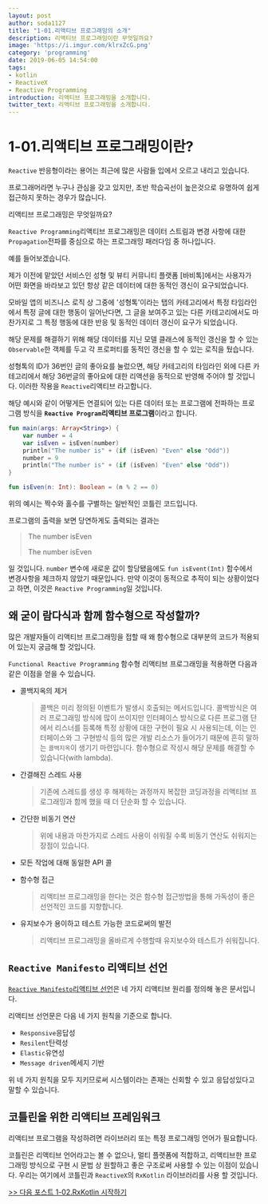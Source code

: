 ```yaml
---
layout: post
author: soda1127
title: "1-01.리액티브 프로그래밍의 소개"
description: 리액티브 프로그래밍이란 무엇일까요?
image: 'https://i.imgur.com/klrxZcG.png'
category: 'programming'
date: 2019-06-05 14:54:00
tags:
- kotlin
- ReactiveX
- Reactive Programming
introduction: 리액티브 프로그래밍을 소개합니다.
twitter_text: 리액티브 프로그래밍을 소개합니다.
---
```


# 1-01.리액티브 프로그래밍이란?

`Reactive` 반응형이라는 용어는 최근에 많은 사람들 입에서 오르고 내리고 있습니다.

프로그래머라면 누구나 관심을 갖고 있지만, 초반 학습곡선이 높은것으로 유명하여 쉽게 접근하지 못하는 경우가 많습니다.

리액티브 프로그래밍은 무엇일까요?



`Reactive Programming`리액티브 프로그래밍은 데이터 스트림과 변경 사항에 대한 `Propagation`전파를 중심으로 하는 프로그래밍 패러다임 중 하나입니다.

예를 들어보겠습니다.

제가 이전에 맡았던 서비스인 성형 및 뷰티 커뮤니티 플랫폼 [바비톡]에서는 사용자가 어떤 화면을 바라보고 있던 항상 같은 데이터에 대한 동적인 갱신이 요구되었습니다.

모바일 앱의 비즈니스 로직 상 그중에 '성형톡'이라는 탭의 카테고리에서 특정 타임라인에서 특정 글에 대한 행동이 일어난다면, 그 글을 보여주고 있는 다른 카테고리에서도 마찬가지로 그 특정 행동에 대한 반응 및 동적인 데이터 갱신이 요구가 되었습니다.

해당 문제를 해결하기 위해 해당 데이터를 지닌 모델 클래스에 동적인 갱신을 할 수 있는 `Observable`한 객체를 두고 각 프로퍼티를 동적인 갱신을 할 수 있는 로직을 뒀습니다.

성형톡의 ID가 36번인 글의 좋아요를 눌렀으면, 해당 카테고리의 타임라인 외에 다른 카테고리에서 해당 36번글의 좋아요에 대한 리액션을 동적으로 반영해 주어야 할 것입니다. 이러한 작용을 `Reactive`리액티브 라고합니다.

해당 예시와 같이 어떻게든 연결되어 있는 다른 데이터 또는 프로그램에 전파하는 프로그램 방식을  **`Reactive Program`리액티브 프로그램**이라고 합니다.

```kotlin
fun main(args: Array<String>) {
    var number = 4
    var isEven = isEven(number)
    println("The number is" + (if (isEven) "Even" else "Odd"))
    number = 9
    println("The number is" + (if (isEven) "Even" else "Odd"))
}

fun isEven(n: Int): Boolean = (n % 2 == 0)
```

위의 예시는 짝수와 홀수를 구별하는 일반적인 코틀린 코드입니다.



프로그램의 출력을 보면 당연하게도 출력되는 결과는

> The number isEven
>
> The number isEven

일 것입니다. `number` 변수에 새로운 값이 할당됐음에도 `fun isEvent(Int)` 함수에서 변경사항을 체크하지 않았기 때문입니다. 만약 이것이 동적으로 추적이 되는 상황이었다고 하면, 이것은 `Reactive Programming`일 것입니다.

## 왜 굳이 람다식과 함께 함수형으로 작성할까?

많은 개발자들이 리액티브 프로그래밍을 접할 때 왜 함수형으로 대부분의 코드가 적용되어 있는지 궁금해 할 것입니다.

`Functional Reactive Programming` 함수형 리액티브 프로그래밍을 적용하면 다음과 같은 이점을 얻을 수 있습니다.

- 콜백지옥의 제거

  > 콜백은 미리 정의된 이벤트가 발생시 호출되는 메서드입니다. 콜백방식은 여러 프로그래밍 방식에 많이 쓰이지만 인터페이스 방식으로 다른 프로그램 단에서 리스너를 등록해 특정 상황에 대한 구현이 필요 시 사용되는데, 이는 인터페이스와 그 구현방식 등의 많은 개발 리소스가 들어가기 때문에 흔히 말하는 `콜백지옥`이 생기기 마련입니다. 함수형으로 작성시 해당 문제를 해결할 수 있습니다(with lambda).

- 간결해진 스레드 사용

  > 기존에 스레드를 생성 후 해제하는 과정까지 복잡한 코딩과정을 리액티브 프로그래밍과 함께 했을 때 더 단순화 할 수 있습니다.

- 간단한 비동기 연산

  > 위에 내용과 마찬가지로 스레드 사용이 쉬워질 수록 비동기 연산도 쉬워지는 장점이 있습니다.

- 모든 작업에 대해 동일한 API 콜

- 함수형 접근

  > 리액티브 프로그래밍을 한다는 것은 함수형 접근방법을 통해 가독성이 좋은 선언적인 코드를 지향합니다.

- 유지보수가 용이하고 테스트 가능한 코드로써의 발전

  > 리액티브 프로그래밍을 올바르게 수행할때 유지보수와 테스트가 쉬워집니다.



## `Reactive Manifesto` 리액티브 선언

[`Reactive Manifesto`리액티브 선언](https://www.reactivemanifesto.org/ko)은 네 가지 리액티브 원리를 정의해 놓은 문서입니다. 

리액티브 선언문은 다음 네 가지 원칙을 기준으로 합니다.

- `Responsive`응답성
- `Resilent`탄력성
- `Elastic`유연성
- `Message driven`메세지 기반

위 네 가지 원칙을 모두 지키므로써 시스템이라는 존재는 신회할 수 있고 응답성있다고 말할 수 있습니다.



## 코틀린을 위한 리액티브 프레임워크

리액티브 프로그램을 작성하려면 라이브러리 또는 특정 프로그래밍 언어가 필요합니다.

코틀린은 리액티브 언어라고는 볼 수 없으나, 멀티 플랫폼에 적합하고, 리액티브한 프로그래밍 방식으로 구현 시 문법 상 원할하고 좋은 구조로써 사용할 수 있는 이점이 있습니다. 우리는 여기에서 코틀린과 `ReactiveX`의 `RxKotlin` 라이브러리를 사용 할 것입니다.



[>> 다음 포스트 1-02.RxKotlin 시작하기](https://soda1127.github.io/start-rx-kotlin/)